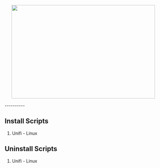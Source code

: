 <p align="center">
  <img width="460" height="300" src="https://upload.wikimedia.org/wikipedia/commons/2/24/Ansible_logo.svg">
</p>
----------

## Install Scripts
1. Unifi - Linux

## Uninstall Scripts
1. Unifi - Linux
